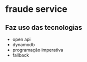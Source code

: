 # fraude service

## Faz uso das tecnologias 
- open api
- dynamodb
- programação imperativa
- fallback